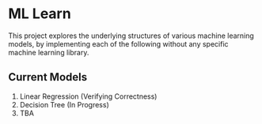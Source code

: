 # ML Learn
This project explores the underlying structures of various machine learning models, by implementing each of the following without any specific machine learning library.
## Current Models
1. Linear Regression (Verifying Correctness)
2. Decision Tree (In Progress)
3. TBA
